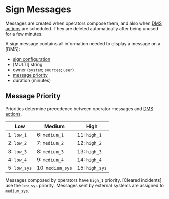 # Sign Messages

Messages are created when operators compose them, and also when [DMS actions]
are scheduled.  They are deleted automatically after being unused for a few
minutes.

A sign message contains all information needed to display a message on a [DMS]:
- [sign configuration]
- [MULTI] string
- owner (`system`; `sources`; `user`)
- [message priority]
- duration (minutes)

## Message Priority

Priorities determine precedence between operator messages and [DMS actions].

| Low          | Medium           | High           |
|--------------|------------------|----------------|
| 1: `low_1`   | 6: `medium_1`    | 11: `high_1`   |
| 2: `low_2`   | 7: `medium_2`    | 12: `high_2`   |
| 3: `low_3`   | 8: `medium_3`    | 13: `high_3`   |
| 4: `low_4`   | 9: `medium_4`    | 14: `high_4`   |
| 5: `low_sys` | 10: `medium_sys` | 15: `high_sys` |

Messages composed by operators have `high_1` priority.  [Cleared incidents] use
the `low_sys` priority.  Messages sent by external systems are assigned to
`medium_sys`.


[DMS actions]: action_plans.html#dms-actions
[message priority]: #message-priority
[sign configuration]: sign_configuration.html
